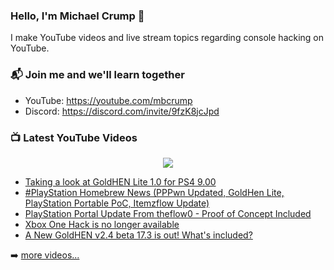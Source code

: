 ### Hello, I'm Michael Crump 👋

I make YouTube videos and live stream topics regarding console hacking on YouTube. 

### 📬 Join me and we'll learn together

- YouTube: https://youtube.com/mbcrump
- Discord: https://discord.com/invite/9fzK8jcJpd

### 📺 Latest YouTube Videos

<div align="center">

[<img src="https://img.shields.io/badge/-Subscribe-red?style=for-the-badge&logo=youtube&logoColor=white"/>](https://www.youtube.com/c/mbcrump?sub_confirmation=1)

</div>

<!-- YOUTUBE:START -->
- [Taking a look at GoldHEN Lite 1.0 for PS4 9.00](https://www.youtube.com/watch?v=7SY77OhaQHc)
- [#PlayStation Homebrew News &lpar;PPPwn Updated, GoldHen Lite, PlayStation Portable PoC, Itemzflow Update&rpar;](https://www.youtube.com/watch?v=mfxZKRINVS8)
- [PlayStation Portal Update From theflow0 - Proof of Concept Included](https://www.youtube.com/watch?v=jW86yNWi9mk)
- [Xbox One Hack is no longer available](https://www.youtube.com/watch?v=M7Z5omm4AK0)
- [A New GoldHEN v2.4 beta 17.3 is out! What&#39;s included?](https://www.youtube.com/watch?v=Yw0ZG2GV-4E)
<!-- YOUTUBE:END -->

➡️ [more videos...](https://youtube.com/mbcrump)

